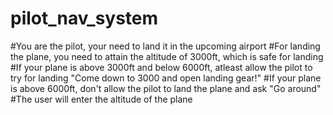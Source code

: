 # pilot_nav_system
#You are the pilot, your need to land it in the upcoming airport
#For landing the plane, you need to attain the altitude of 3000ft, which is safe for landing
#If your plane is above 3000ft and below 6000ft, atleast allow the pilot to try for landing "Come down to 3000 and open landing gear!"
#If your plane is above 6000ft, don't allow the pilot to land the plane and ask "Go around"
#The user will enter the altitude of the plane
